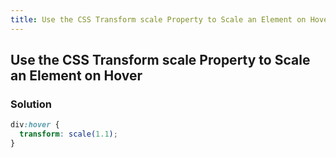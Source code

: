 ```yaml
---
title: Use the CSS Transform scale Property to Scale an Element on Hover
---
```

## Use the CSS Transform scale Property to Scale an Element on Hover

### Solution

```css
div:hover {
  transform: scale(1.1);
}
```
